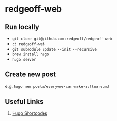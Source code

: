 # redgeoff-web

## Run locally

- `git clone git@github.com:redgeoff/redgeoff-web`
- `cd redgeoff-web`
- `git submodule update --init --recursive`
- `brew install hugo`
- `hugo server`

## Create new post

e.g. `hugo new posts/everyone-can-make-software.md`

## Useful Links

1. [Hugo Shortcodes](https://gohugo.io/content-management/shortcodes/)
